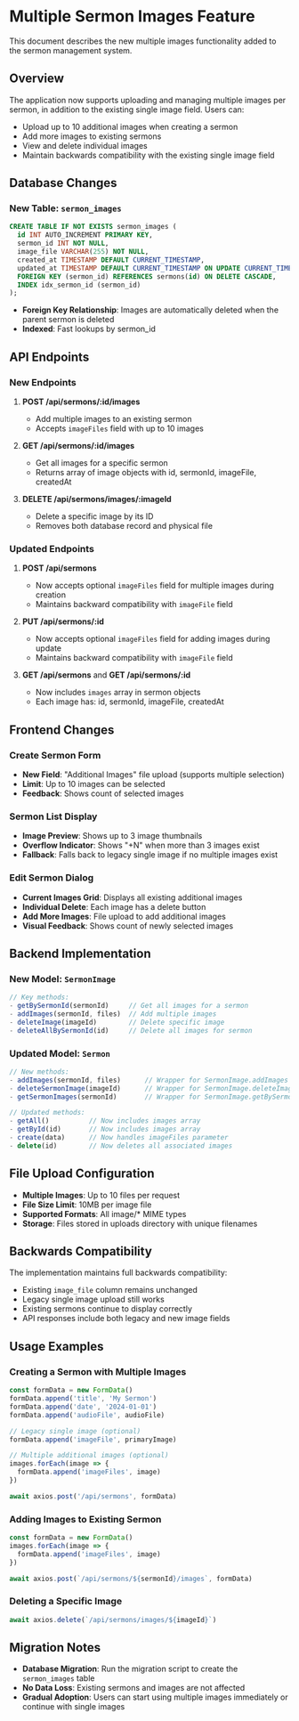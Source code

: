 # Multiple Sermon Images Feature

This document describes the new multiple images functionality added to the sermon management system.

## Overview

The application now supports uploading and managing multiple images per sermon, in addition to the existing single image field. Users can:

- Upload up to 10 additional images when creating a sermon
- Add more images to existing sermons 
- View and delete individual images
- Maintain backwards compatibility with the existing single image field

## Database Changes

### New Table: `sermon_images`

```sql
CREATE TABLE IF NOT EXISTS sermon_images (
  id INT AUTO_INCREMENT PRIMARY KEY,
  sermon_id INT NOT NULL,
  image_file VARCHAR(255) NOT NULL,
  created_at TIMESTAMP DEFAULT CURRENT_TIMESTAMP,
  updated_at TIMESTAMP DEFAULT CURRENT_TIMESTAMP ON UPDATE CURRENT_TIMESTAMP,
  FOREIGN KEY (sermon_id) REFERENCES sermons(id) ON DELETE CASCADE,
  INDEX idx_sermon_id (sermon_id)
);
```

- **Foreign Key Relationship**: Images are automatically deleted when the parent sermon is deleted
- **Indexed**: Fast lookups by sermon_id

## API Endpoints

### New Endpoints

1. **POST /api/sermons/:id/images**
   - Add multiple images to an existing sermon
   - Accepts `imageFiles` field with up to 10 images

2. **GET /api/sermons/:id/images**
   - Get all images for a specific sermon
   - Returns array of image objects with id, sermonId, imageFile, createdAt

3. **DELETE /api/sermons/images/:imageId**
   - Delete a specific image by its ID
   - Removes both database record and physical file

### Updated Endpoints

1. **POST /api/sermons**
   - Now accepts optional `imageFiles` field for multiple images during creation
   - Maintains backward compatibility with `imageFile` field

2. **PUT /api/sermons/:id**
   - Now accepts optional `imageFiles` field for adding images during update
   - Maintains backward compatibility with `imageFile` field

3. **GET /api/sermons** and **GET /api/sermons/:id**
   - Now includes `images` array in sermon objects
   - Each image has: id, sermonId, imageFile, createdAt

## Frontend Changes

### Create Sermon Form

- **New Field**: "Additional Images" file upload (supports multiple selection)
- **Limit**: Up to 10 images can be selected
- **Feedback**: Shows count of selected images

### Sermon List Display

- **Image Preview**: Shows up to 3 image thumbnails
- **Overflow Indicator**: Shows "+N" when more than 3 images exist
- **Fallback**: Falls back to legacy single image if no multiple images exist

### Edit Sermon Dialog

- **Current Images Grid**: Displays all existing additional images
- **Individual Delete**: Each image has a delete button
- **Add More Images**: File upload to add additional images
- **Visual Feedback**: Shows count of newly selected images

## Backend Implementation

### New Model: `SermonImage`

```javascript
// Key methods:
- getBySermonId(sermonId)     // Get all images for a sermon
- addImages(sermonId, files)  // Add multiple images
- deleteImage(imageId)        // Delete specific image
- deleteAllBySermonId(id)     // Delete all images for sermon
```

### Updated Model: `Sermon`

```javascript
// New methods:
- addImages(sermonId, files)      // Wrapper for SermonImage.addImages
- deleteSermonImage(imageId)      // Wrapper for SermonImage.deleteImage  
- getSermonImages(sermonId)       // Wrapper for SermonImage.getBySermonId

// Updated methods:
- getAll()          // Now includes images array
- getById(id)       // Now includes images array  
- create(data)      // Now handles imageFiles parameter
- delete(id)        // Now deletes all associated images
```

## File Upload Configuration

- **Multiple Images**: Up to 10 files per request
- **File Size Limit**: 10MB per image file
- **Supported Formats**: All image/* MIME types
- **Storage**: Files stored in uploads directory with unique filenames

## Backwards Compatibility

The implementation maintains full backwards compatibility:

- Existing `image_file` column remains unchanged
- Legacy single image upload still works
- Existing sermons continue to display correctly
- API responses include both legacy and new image fields

## Usage Examples

### Creating a Sermon with Multiple Images

```javascript
const formData = new FormData()
formData.append('title', 'My Sermon')
formData.append('date', '2024-01-01')
formData.append('audioFile', audioFile)

// Legacy single image (optional)
formData.append('imageFile', primaryImage)

// Multiple additional images (optional)
images.forEach(image => {
  formData.append('imageFiles', image)
})

await axios.post('/api/sermons', formData)
```

### Adding Images to Existing Sermon

```javascript
const formData = new FormData()
images.forEach(image => {
  formData.append('imageFiles', image)
})

await axios.post(`/api/sermons/${sermonId}/images`, formData)
```

### Deleting a Specific Image

```javascript
await axios.delete(`/api/sermons/images/${imageId}`)
```

## Migration Notes

- **Database Migration**: Run the migration script to create the `sermon_images` table
- **No Data Loss**: Existing sermons and images are not affected
- **Gradual Adoption**: Users can start using multiple images immediately or continue with single images